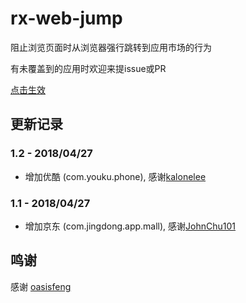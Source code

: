 # rx-web-jump
阻止浏览页面时从浏览器强行跳转到应用市场的行为

有未覆盖到的应用时欢迎来提issue或PR

[点击生效](https://greenify.github.io/shanefengcn/rx-web-jump)

## 更新记录

### 1.2 - 2018/04/27
* 增加优酷 (com.youku.phone), 感谢[kalonelee](https://github.com/kalonelee/rx-youku-web-jump)

### 1.1 - 2018/04/27
* 增加京东 (com.jingdong.app.mall), 感谢[JohnChu101](https://github.com/JohnChu101/rx-jd-web-jump)

## 鸣谢
感谢 [oasisfeng](https://github.com/oasisfeng/rx-taobao-web-jump)
